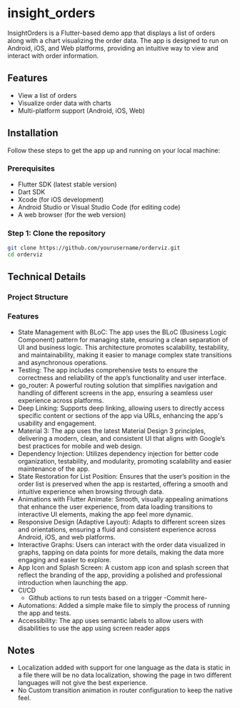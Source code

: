 # insight_orders

InsightOrders is a Flutter-based demo app that displays a list of orders along with a chart
visualizing the order data. The app is designed to run on Android, iOS, and Web platforms, providing
an intuitive way to view and interact with order information.

## Features

- View a list of orders
- Visualize order data with charts
- Multi-platform support (Android, iOS, Web)

## Installation

Follow these steps to get the app up and running on your local machine:

### Prerequisites

- Flutter SDK (latest stable version)
- Dart SDK
- Xcode (for iOS development)
- Android Studio or Visual Studio Code (for editing code)
- A web browser (for the web version)

### Step 1: Clone the repository

```bash
git clone https://github.com/yourusername/orderviz.git
cd orderviz
```

## Technical Details

### Project Structure

### Features

- State Management with BLoC: The app uses the BLoC (Business Logic Component) pattern for managing
  state, ensuring a clean separation of UI and business logic. This architecture promotes
  scalability, testability, and maintainability, making it easier to manage complex state
  transitions and asynchronous operations.
- Testing: The app includes comprehensive tests to ensure the correctness and reliability of the
  app’s functionality and user interface.
- go_router: A powerful routing solution that simplifies navigation and handling of different
  screens in the app, ensuring a seamless user experience across platforms.
- Deep Linking: Supports deep linking, allowing users to directly access specific content or
  sections of the app via URLs, enhancing the app's usability and engagement.
- Material 3: The app uses the latest Material Design 3 principles, delivering a modern, clean, and
  consistent UI that aligns with Google’s best practices for mobile and web design.
- Dependency Injection: Utilizes dependency injection for better code organization, testability, and
  modularity, promoting scalability and easier maintenance of the app.
- State Restoration for List Position: Ensures that the user’s position in the order list is
  preserved when the app is restarted, offering a smooth and intuitive experience when browsing
  through data.
- Animations with Flutter Animate: Smooth, visually appealing animations that enhance the user
  experience, from data loading transitions to interactive UI elements, making the app feel more
  dynamic.
- Responsive Design (Adaptive Layout): Adapts to different screen sizes and orientations, ensuring a
  fluid and consistent experience across Android, iOS, and web platforms.
- Interactive Graphs: Users can interact with the order data visualized in graphs, tapping on data
  points for more details, making the data more engaging and easier to explore.
- App Icon and Splash Screen: A custom app icon and splash screen that reflect the branding of the
  app, providing a polished and professional introduction when launching the app.
- CI/CD
    - Github actions to run tests based on a trigger -Commit here-
- Automations: Added a simple make file to simply the process of running the app and tests.
- Accessibility: The app uses semantic labels to allow users with disabilities to use the app using
  screen reader apps

## Notes

- Localization added with support for one language as the data is static in a file there will be no
  data localization, showing the page in two different languages will not give the best experience.
- No Custom transition animation in router configuration to keep the native feel.